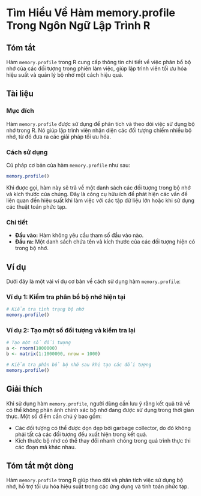 <!--
Meta Description: # Tìm Hiểu Về Hàm memory.profile Trong Ngôn Ngữ Lập Trình R ## Tóm tắt Hàm `memory.profile` trong R cung cấp thông tin chi tiết về việc phân bổ bộ nhớ...
Meta Keywords: các, nhớ, trong, memory, profile
-->

# Tìm Hiểu Về Hàm memory.profile Trong Ngôn Ngữ Lập Trình R

## Tóm tắt
Hàm `memory.profile` trong R cung cấp thông tin chi tiết về việc phân bổ bộ nhớ của các đối tượng trong phiên làm việc, giúp lập trình viên tối ưu hóa hiệu suất và quản lý bộ nhớ một cách hiệu quả.

## Tài liệu
### Mục đích
Hàm `memory.profile` được sử dụng để phân tích và theo dõi việc sử dụng bộ nhớ trong R. Nó giúp lập trình viên nhận diện các đối tượng chiếm nhiều bộ nhớ, từ đó đưa ra các giải pháp tối ưu hóa.

### Cách sử dụng
Cú pháp cơ bản của hàm `memory.profile` như sau:

```R
memory.profile()
```

Khi được gọi, hàm này sẽ trả về một danh sách các đối tượng trong bộ nhớ và kích thước của chúng. Đây là công cụ hữu ích để phát hiện các vấn đề liên quan đến hiệu suất khi làm việc với các tập dữ liệu lớn hoặc khi sử dụng các thuật toán phức tạp.

### Chi tiết
- **Đầu vào:** Hàm không yêu cầu tham số đầu vào nào.
- **Đầu ra:** Một danh sách chứa tên và kích thước của các đối tượng hiện có trong bộ nhớ.

## Ví dụ
Dưới đây là một vài ví dụ cơ bản về cách sử dụng hàm `memory.profile`:

### Ví dụ 1: Kiểm tra phân bổ bộ nhớ hiện tại
```R
# Kiểm tra tình trạng bộ nhớ
memory.profile()
```

### Ví dụ 2: Tạo một số đối tượng và kiểm tra lại
```R
# Tạo một số đối tượng
a <- rnorm(1000000)
b <- matrix(1:1000000, nrow = 1000)

# Kiểm tra phân bổ bộ nhớ sau khi tạo các đối tượng
memory.profile()
```

## Giải thích
Khi sử dụng hàm `memory.profile`, người dùng cần lưu ý rằng kết quả trả về có thể không phản ánh chính xác bộ nhớ đang được sử dụng trong thời gian thực. Một số điểm cần chú ý bao gồm:
- Các đối tượng có thể được dọn dẹp bởi garbage collector, do đó không phải tất cả các đối tượng đều xuất hiện trong kết quả.
- Kích thước bộ nhớ có thể thay đổi nhanh chóng trong quá trình thực thi các đoạn mã khác nhau.

## Tóm tắt một dòng
Hàm `memory.profile` trong R giúp theo dõi và phân tích việc sử dụng bộ nhớ, hỗ trợ tối ưu hóa hiệu suất trong các ứng dụng và tính toán phức tạp.